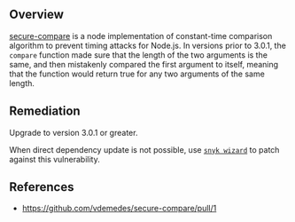 ## Overview
[secure-compare](https://www.npmjs.com/package/secure-compare) is a node implementation of constant-time comparison algorithm to prevent timing attacks for Node.js. In versions prior to 3.0.1, the `compare` function made sure that the length of the two arguments is the same, and then mistakenly compared the first argument to itself, meaning that the function would return true for any two arguments of the same length.

## Remediation
Upgrade to version 3.0.1 or greater. 

When direct dependency update is not possible, use [`snyk wizard`](https://snyk.io/docs/using-snyk#wizard) to patch against this vulnerability.


## References

- https://github.com/vdemedes/secure-compare/pull/1

